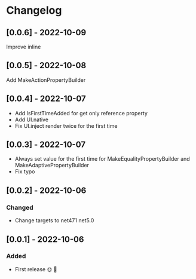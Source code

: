 # Changelog

## [0.0.6] - 2022-10-09

Improve inline

## [0.0.5] - 2022-10-08

Add MakeActionPropertyBuilder

## [0.0.4] - 2022-10-07

- Add IsFirstTimeAdded for get only reference property
- Add UI.native
- Fix UI.inject render twice for the first time

## [0.0.3] - 2022-10-07

- Always set value for the first time for MakeEqualityPropertyBuilder and MakeAdaptivePropertyBuilder
- Fix typo

## [0.0.2] - 2022-10-06

### Changed
- Change targets to net471 net5.0

## [0.0.1] - 2022-10-06

### Added
* First release 🌞 🚀
